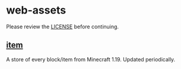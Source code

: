 # web-assets
Please review the [LICENSE](LICENSE) before continuing.

## [item](item)
A store of every block/item from Minecraft 1.19. Updated periodically.